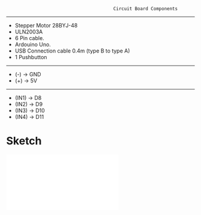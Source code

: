                                             Circuit Board Components 
-----------------------------------------------------------

- Stepper Motor 28BYJ-48
- ULN2003A
- 6 Pin cable.
- Ardouino Uno. 
- USB Connection cable 0.4m (type B to type A)
- 1 Pushbutton



---------------------------------------------------------------

- (-) -> GND
- (+) -> 5V

---------------------------------------------------------------

- (IN1) -> D8
- (IN2) -> D9
- (IN3) -> D10
- (IN4) -> D11

# Sketch

![](Circuit/SMC_Circuit.PDF)
